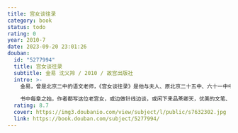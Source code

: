 ```yaml
---
title: 宫女谈往录
category: book
status: todo
rating: 0
year: 2010-7
date: 2023-09-20 23:01:26
douban:
  id: "5277994"
  title: 宫女谈往录
  subtitle: 金易 沈义羚 / 2010 / 故宫出版社
  intro: >-
    金易，曾是北京二中的语文老师，《宫女谈往录》是他与夫人、原北京二十五中、六十一中中学语文教师沈义羚老师合著的书。本书以生动的笔触，记述了一位随侍慈禧前后达八年之久的宫女何荣儿对往事的回忆。

    书中每章之始，作者都写这位老宫女，或边做针线边谈，或闲下来品茶卿天，优美的文笔、典型的京片子，造成一种氛围，引出一个话题，讲述一段清宫往事。由于是亲历者所述，条理清晰，可信性强。所写的人物，上到太后皇帝，下到刚进宫的宫女、小太监，有血有肉，极为生动，有不少鲜为人知的细节，无论从文学角度，还是从史料角度，都是一部难得的好书。
  rating: 8.7
  cover: https://img3.doubanio.com/view/subject/l/public/s7632302.jpg
  link: https://book.douban.com/subject/5277994/
---
```


